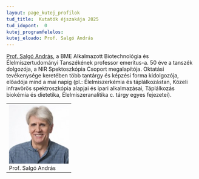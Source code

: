 ```yaml
---
layout: page_kutej_profilok
tud_title:  Kutatók éjszakája 2025
tud_idopont:  0
kutej_programfelelos:
kutej_eloado: Prof. Salgó András
---
```


[Prof. Salgó András](https://mta.hu/koztestuleti_tagok?PersonId=9756 ), a BME Alkalmazott Biotechnológia és Élelmiszertudományi Tanszékének professor emeritus-a. 50 éve a tanszék dolgozója, a NIR Spektoszkópia Csoport megalapítója. Oktatási tevékenysége keretében több tantárgy és képzési forma kidolgozója, előadója mind a mai napig (pl.: Élelmiszerkémia és táplálkozástan, Közeli infravörös spektroszkópia alapjai és ipari alkalmazásai, Táplálkozás biokémia és dietetika, Élelmiszeranalitika c. tárgy egyes fejezetei). 


<table class="picture">
<tr>
<td>

<div class="gallery">
    <img src="images/salgo_andras.jpg" max-width="250" max-height="200">
  <div class="desc">Prof. Salgó András</div>
</div>

</td>
</tr>
</table>
